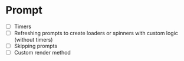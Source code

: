 # Prompt

- [ ] Timers
- [ ] Refreshing prompts to create loaders or spinners with custom logic (without timers)
- [ ] Skipping prompts
- [ ] Custom render method

